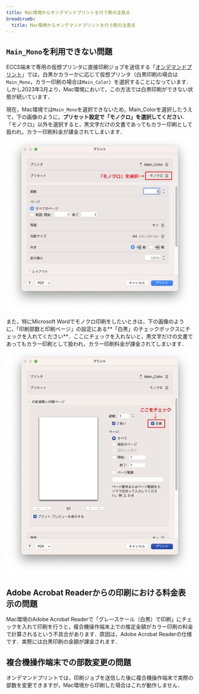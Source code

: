 ```yaml
---
title: Mac環境からオンデマンドプリントを行う際の注意点
breadcrumb:
  title: Mac環境からオンデマンドプリントを行う際の注意点
---
```

## `Main_Mono`を利用できない問題
ECCS端末で専用の仮想プリンタに直接印刷ジョブを送信する「[オンデマンドプリント](/eccs/features/printing/#ondemand)」では，白黒かカラーかに応じて仮想プリンタ（白黒印刷の場合は`Main_Mono`，カラー印刷の場合は`Main_Color`）を選択することになっています．しかし2023年3月より，Mac環境において，この方法では白黒印刷ができない状態が続いています．

現在，Mac環境では`Main_Mono`を選択できないため，Main_Colorを選択したうえで，下の画像のように，**プリセット設定で「モノクロ」を選択してください**．「モノクロ」以外を選択すると，黒文字だけの文書であってもカラー印刷として扱われ，カラー印刷料金が課金されてしまいます．
![](./img/20230322-mac-preset.png)

また，特にMicrosoft Wordでモノクロ印刷をしたいときは，下の画像のように，「印刷部数と印刷ページ」の設定にある**「白黒」のチェックボックスにチェックを入れてください**．ここにチェックを入れないと，黒文字だけの文書であってもカラー印刷として扱われ，カラー印刷料金が課金されてしまいます． 
![](./img/20230322-mac-word.png)

## Adobe Acrobat Readerからの印刷における料金表示の問題
Mac環境のAdobe Acrobat Readerで「グレースケール（白黒）で印刷」にチェックを入れて印刷を行うと，複合機操作端末上での推定金額がカラー印刷の料金で計算されるという不具合があります．原因は，Adobe Acrobat Readerの仕様です．実際には白黒印刷の金額が課金されます．

## 複合機操作端末での部数変更の問題
オンデマンドプリントでは，印刷ジョブを送信した後に複合機操作端末で実際の部数を変更できますが，Mac環境から印刷した場合はこれが動作しません．
